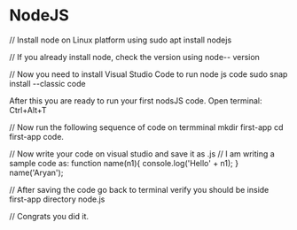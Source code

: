 # NodeJS
// Install node on Linux platform using
sudo apt install nodejs

// If you already install node, check the version using
node<space>-- version

// Now you need to install Visual Studio Code to run node js code
sudo snap install --classic code

After this you are ready to run your first nodsJS code.
Open terminal: Ctrl+Alt+T

// Now run the following sequence of code on termminal
mkdir first-app
cd first-app
code<space>.

// Now write your code on visual studio and save it as <name>.js
// I am writing a sample code as:
function name(n1){
console.log('Hello' + n1);
}
name('Aryan');

// After saving the code go back to terminal verify you should be inside first-app directory
node<space><name>.js

// Congrats you did it.
